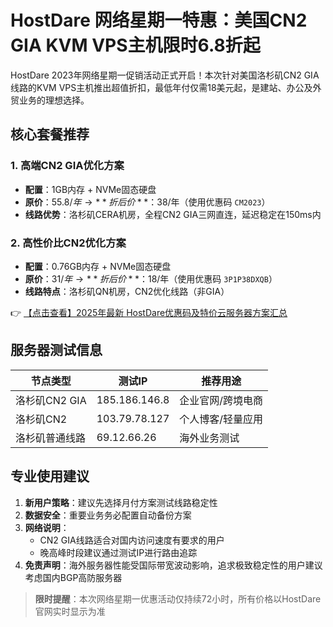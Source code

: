 # HostDare 网络星期一特惠：美国CN2 GIA KVM VPS主机限时6.8折起

HostDare 2023年网络星期一促销活动正式开启！本次针对美国洛杉矶CN2 GIA线路的KVM VPS主机推出超值折扣，最低年付仅需18美元起，是建站、办公及外贸业务的理想选择。

## 核心套餐推荐

### 1. 高端CN2 GIA优化方案
- **配置**：1GB内存 + NVMe固态硬盘
- **原价**：$55.8/年 → **折后价**：$38/年（使用优惠码 `CM2023`）
- **线路优势**：洛杉矶CERA机房，全程CN2 GIA三网直连，延迟稳定在150ms内

### 2. 高性价比CN2优化方案
- **配置**：0.76GB内存 + NVMe固态硬盘
- **原价**：$31/年 → **折后价**：$18/年（使用优惠码 `3P1P38DXQB`）
- **线路特点**：洛杉矶QN机房，CN2优化线路（非GIA）

👉 [【点击查看】2025年最新 HostDare优惠码及特价云服务器方案汇总](https://bit.ly/hostdare)

## 服务器测试信息
| 节点类型       | 测试IP         | 推荐用途          |
|----------------|----------------|-------------------|
| 洛杉矶CN2 GIA  | 185.186.146.8  | 企业官网/跨境电商 |
| 洛杉矶CN2      | 103.79.78.127  | 个人博客/轻量应用 |
| 洛杉矶普通线路 | 69.12.66.26    | 海外业务测试      |

## 专业使用建议
1. **新用户策略**：建议先选择月付方案测试线路稳定性
2. **数据安全**：重要业务务必配置自动备份方案
3. **网络说明**：
   - CN2 GIA线路适合对国内访问速度有要求的用户
   - 晚高峰时段建议通过测试IP进行路由追踪
4. **免责声明**：海外服务器性能受国际带宽波动影响，追求极致稳定性的用户建议考虑国内BGP高防服务器

> **限时提醒**：本次网络星期一优惠活动仅持续72小时，所有价格以HostDare官网实时显示为准